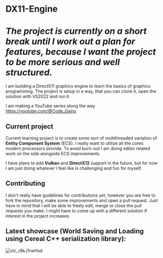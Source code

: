 # DX11-Engine

# *The project is currently on a short break until I work out a plan for features, because I want the project to be more serious and well structured.*

I am building a DirectX11 graphics engine to learn the basics of graphics programming. The project is setup in a way, that you can clone it, open the solution with VS2022 and run it.

I am making a YouTube series along the way https://youtube.com/@Code_Gains
## Current project
Current learning project is to create some sort of multithreaded variation of **Entity Component System** (ECS). I really want to utilize all the cores modern processors provide. To avoid burn-out I am doing editor related work on the side alongside ECS improvements.
  
I have plans to add **Vulkan** and **DirectX12** support in the future, but for now I am just doing whatever I feel like is challenging and fun for myself.
  
## Contributing
I don't really have guidelines for contributions yet, however you are free to fork the repository, make some improvements and open a pull request. Just have in mind that I will be able to freely edit, merge or close the pull requests you make. I might have to come up with a different solution if interest in the project increases.

## Latest showcase (World Saving and Loading using Cereal C++ serialization library):

![vlc_r8kJ1rwHsd](https://github.com/Code-Gains/DX11-Engine/assets/22920179/6592d6b9-c3eb-4cd7-ab54-15a92cbd1b1b)

